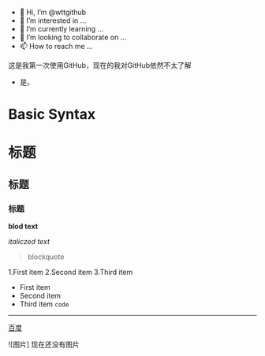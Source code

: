 - 👋 Hi, I’m @wttgithub
- 👀 I’m interested in ...
- 🌱 I’m currently learning ...
- 💞️ I’m looking to collaborate on ...
- 📫 How to reach me ...

 这是我第一次使用GitHub，现在的我对GitHub依然不太了解
 - 是。


<!---
wttgithub/wttgithub is a ✨ special ✨ repository because its `README.md` (this file) appears on your GitHub profile.
You can click the Preview link to take a look at your changes.
--->

# Basic Syntax

# 标题
## 标题
### 标题

**blod text**

*italiczed text*
>blockquote

1.First item
2.Second item
3.Third item
- First item
- Second item
- Third item
`code`
---
[百度](baidu.com)

![图片] 现在还没有图片
